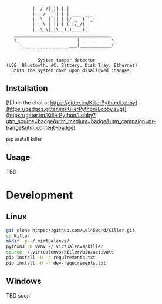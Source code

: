 ```
           _  _  _  _ _
          | |/ /(_)| | |
          |   /  _ | | | ____ _ _
          |  \  | || | |/ _  ) `_|
          | | \ | || | ( (/_/| |
          |_|\_\|_|\__)_)____)_|
   _____________________________________
   \                       | _   _   _  \
    `.                  ___|____________/
      ``````````````````

            System tamper detector
(USB, Bluetooth, AC, Battery, Disk Tray, Ethernet)
  Shuts the system down upon disallowed changes.
```

## Installation

[![Join the chat at https://gitter.im/KillerPython/Lobby](https://badges.gitter.im/KillerPython/Lobby.svg)](https://gitter.im/KillerPython/Lobby?utm_source=badge&utm_medium=badge&utm_campaign=pr-badge&utm_content=badge)

pip install killer

## Usage
TBD

# Development
## Linux
```bash
git clone https://github.com/Lvl4Sword/Killer.git
cd Killer
mkdir -p ~/.virtualenvs/
python3 -m venv ~/.virtualenvs/killer
source ~/.virtualenvs/killer/bin/activate
pip install -U -r requirements.txt
pip install -U -r dev-requirements.txt
```

## Windows
TBD soon
